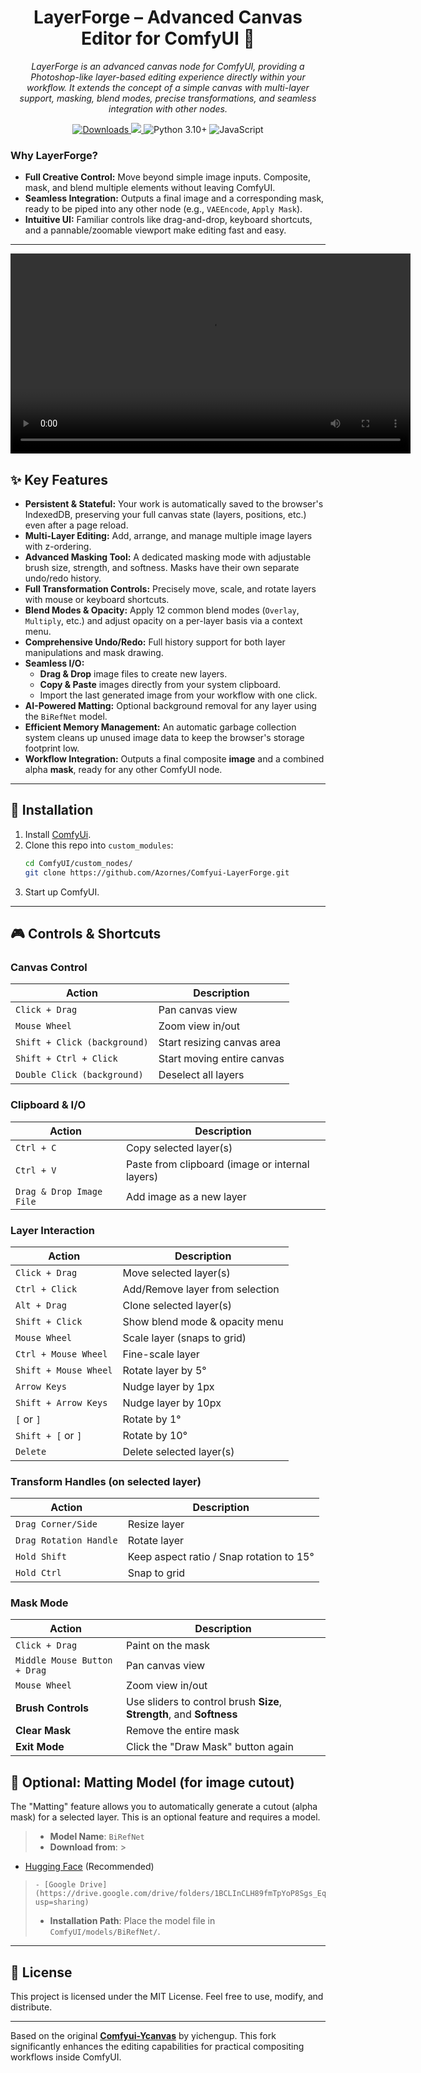 <h1 align="center">LayerForge – Advanced Canvas Editor for ComfyUI 🎨</h1>

<p align="center"><i>LayerForge is an advanced canvas node for ComfyUI, providing a Photoshop-like layer-based editing experience directly within your workflow. It extends the concept of a simple canvas with multi-layer support, masking, blend modes, precise transformations, and seamless integration with other nodes.</i></p>

<p align="center">
  <a href="https://github.com/Azornes/ocrTranslator/releases">
    <img alt="Downloads" src="https://img.shields.io/badge/dynamic/json?color=2F80ED&label=Downloads&query=$.downloads&url=https://api.comfy.org/nodes/layerforge&style=for-the-badge">
  </a>
  <a href="https://visitorbadge.io/status?path=https%3A%2F%2Fgithub.com%2FAzornes%2FComfyui-LayerForge">
    <img src="https://api.visitorbadge.io/api/combined?path=https%3A%2F%2Fgithub.com%2FAzornes%2FComfyui-LayerForge&countColor=%2337d67a&style=for-the-badge&labelStyle=none" />
  </a>
  <img alt="Python 3.10+" src="https://img.shields.io/badge/-Python_3.10+-4B8BBE?logo=python&logoColor=FFFFFF&style=for-the-badge&logoWidth=20">
  <img alt="JavaScript" src="https://img.shields.io/badge/-JavaScript-000000?logo=javascript&logoColor=F7DF1E&style=for-the-badge&logoWidth=20">
</p>

### Why LayerForge?

- **Full Creative Control:** Move beyond simple image inputs. Composite, mask, and blend multiple elements without
  leaving ComfyUI.
- **Seamless Integration:** Outputs a final image and a corresponding mask, ready to be piped into any other node (e.g.,
  `VAEEncode`, `Apply Mask`).
- **Intuitive UI:** Familiar controls like drag-and-drop, keyboard shortcuts, and a pannable/zoomable viewport make
  editing fast and easy.

---

<video src="Media/ShowTimeLayerForge.gif" controls width="640">
  Twoja przeglądarka nie wspiera odtwarzania wideo.
</video>

## ✨ Key Features

- **Persistent & Stateful:** Your work is automatically saved to the browser's IndexedDB, preserving your full canvas
  state (layers, positions, etc.) even after a page reload.
- **Multi-Layer Editing:** Add, arrange, and manage multiple image layers with z-ordering.
- **Advanced Masking Tool:** A dedicated masking mode with adjustable brush size, strength, and softness. Masks have
  their own separate undo/redo history.
- **Full Transformation Controls:** Precisely move, scale, and rotate layers with mouse or keyboard shortcuts.
- **Blend Modes & Opacity:** Apply 12 common blend modes (`Overlay`, `Multiply`, etc.) and adjust opacity on a per-layer
  basis via a context menu.
- **Comprehensive Undo/Redo:** Full history support for both layer manipulations and mask drawing.
- **Seamless I/O:**
    - **Drag & Drop** image files to create new layers.
    - **Copy & Paste** images directly from your system clipboard.
    - Import the last generated image from your workflow with one click.
- **AI-Powered Matting:** Optional background removal for any layer using the `BiRefNet` model.
- **Efficient Memory Management:** An automatic garbage collection system cleans up unused image data to keep the
  browser's storage footprint low.
- **Workflow Integration:** Outputs a final composite **image** and a combined alpha **mask**, ready for any other
  ComfyUI node.

---

## 🚀 Installation

1. Install [ComfyUi](https://github.com/comfyanonymous/ComfyUI).
2. Clone this repo into `custom_modules`:
    ```bash
    cd ComfyUI/custom_nodes/
    git clone https://github.com/Azornes/Comfyui-LayerForge.git
    ```
3. Start up ComfyUI.

---

## 🎮 Controls & Shortcuts

### Canvas Control

| Action                       | Description                |
|------------------------------|----------------------------|
| `Click + Drag`               | Pan canvas view            |
| `Mouse Wheel`                | Zoom view in/out           |
| `Shift + Click (background)` | Start resizing canvas area |
| `Shift + Ctrl + Click`       | Start moving entire canvas |
| `Double Click (background)`  | Deselect all layers        |

### Clipboard & I/O

| Action                   | Description                                     |
|--------------------------|-------------------------------------------------|
| `Ctrl + C`               | Copy selected layer(s)                          |
| `Ctrl + V`               | Paste from clipboard (image or internal layers) |
| `Drag & Drop Image File` | Add image as a new layer                        |

### Layer Interaction

| Action                | Description                     |
|-----------------------|---------------------------------|
| `Click + Drag`        | Move selected layer(s)          |
| `Ctrl + Click`        | Add/Remove layer from selection |
| `Alt + Drag`          | Clone selected layer(s)         |
| `Shift + Click`       | Show blend mode & opacity menu  |
| `Mouse Wheel`         | Scale layer (snaps to grid)     |
| `Ctrl + Mouse Wheel`  | Fine-scale layer                |
| `Shift + Mouse Wheel` | Rotate layer by 5°              |
| `Arrow Keys`          | Nudge layer by 1px              |
| `Shift + Arrow Keys`  | Nudge layer by 10px             |
| `[` or `]`            | Rotate by 1°                    |
| `Shift + [` or `]`    | Rotate by 10°                   |
| `Delete`              | Delete selected layer(s)        |

### Transform Handles (on selected layer)

| Action                 | Description                              |
|------------------------|------------------------------------------|
| `Drag Corner/Side`     | Resize layer                             |
| `Drag Rotation Handle` | Rotate layer                             |
| `Hold Shift`           | Keep aspect ratio / Snap rotation to 15° |
| `Hold Ctrl`            | Snap to grid                             |

### Mask Mode

| Action                       | Description                                                           |
|------------------------------|-----------------------------------------------------------------------|
| `Click + Drag`               | Paint on the mask                                                     |
| `Middle Mouse Button + Drag` | Pan canvas view                                                       |
| `Mouse Wheel`                | Zoom view in/out                                                      |
| **Brush Controls**           | Use sliders to control brush **Size**, **Strength**, and **Softness** |
| **Clear Mask**               | Remove the entire mask                                                |
| **Exit Mode**                | Click the "Draw Mask" button again                                    |

## 🧠 Optional: Matting Model (for image cutout)

The "Matting" feature allows you to automatically generate a cutout (alpha mask) for a selected layer. This is an
optional feature and requires a model.

> - **Model Name**: `BiRefNet`
> - **Download from**:
    >
- [Hugging Face](https://huggingface.co/ZhengPeng7/BiRefNet/tree/main) (Recommended)
>     - [Google Drive](https://drive.google.com/drive/folders/1BCLInCLH89fmTpYoP8Sgs_Eqww28f_wq?usp=sharing)
> - **Installation Path**: Place the model file in `ComfyUI/models/BiRefNet/`.

---

## 📜 License

This project is licensed under the MIT License. Feel free to use, modify, and distribute.

---

Based on the original [**Comfyui-Ycanvas**](https://github.com/yichengup/Comfyui-Ycanvas) by yichengup. This fork
significantly enhances the editing capabilities for practical compositing workflows inside ComfyUI.
